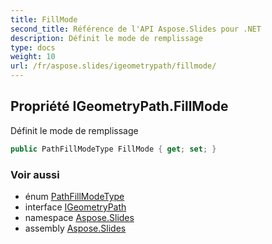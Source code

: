 ```yaml
---
title: FillMode
second_title: Référence de l'API Aspose.Slides pour .NET
description: Définit le mode de remplissage
type: docs
weight: 10
url: /fr/aspose.slides/igeometrypath/fillmode/
---
```


## Propriété IGeometryPath.FillMode

Définit le mode de remplissage

```csharp
public PathFillModeType FillMode { get; set; }
```

### Voir aussi

* énum [PathFillModeType](../../pathfillmodetype)
* interface [IGeometryPath](../../igeometrypath)
* namespace [Aspose.Slides](../../igeometrypath)
* assembly [Aspose.Slides](../../../)

<!-- NE PAS ÉDITER : généré par xmldocmd pour Aspose.Slides.dll -->